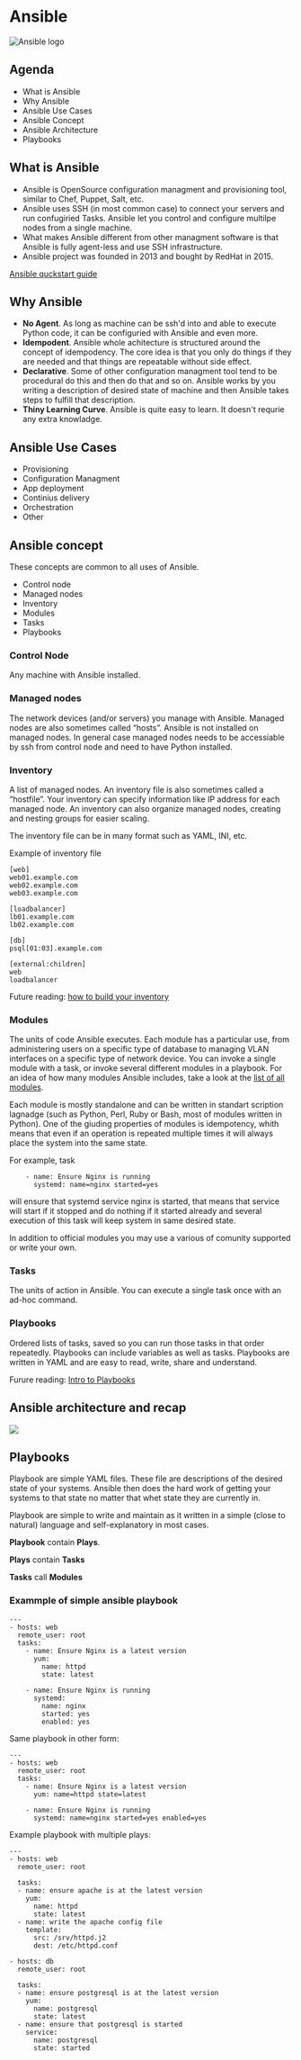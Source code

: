 # Ansible 

![Ansible logo](https://upload.wikimedia.org/wikipedia/commons/2/24/Ansible_logo.svg)

## Agenda

- What is Ansible
- Why Ansible
- Ansible Use Cases
- Ansible Concept
- Ansible Architecture
- Playbooks

## What is Ansible

- Ansible is OpenSource configuration managment and provisioning tool, similar to Chef, Puppet, Salt, etc.
- Ansible uses SSH (in most common case) to connect your servers and run confugiried Tasks. Ansible let you control and configure multilpe nodes from a single machine.
- What makes Ansible different from other managment software is that Ansible is fully agent-less and use SSH infrastructure.
- Ansible project was founded in 2013 and bought by RedHat in 2015.

[Ansible quckstart guide](https://www.ansible.com/resources/videos/quick-start-video)

## Why Ansible

- **No Agent**. As long as machine can be ssh'd into and able to execute Python code, it can be configuried with Ansible and even more.
- **Idempodent**. Ansible whole achitecture is structured around the concept of idempodency. The core idea is that you only do things if they are needed and that things are repeatable without side effect.
- **Declarative**. Some of other configuration managment tool tend to be procedural do this and then do that and so on. Ansible works by you writing a description of desired state of machine and then Ansible takes steps to fulfill that description.
- **Thiny Learning Curve**. Ansible is quite easy to learn. It doesn't requrie any extra knowladge.

## Ansible Use Cases

- Provisioning
- Configuration Managment
- App deployment
- Continius delivery
- Orchestration
- Other

## Ansible concept

These concepts are common to all uses of Ansible.

- Control node
- Managed nodes
- Inventory
- Modules
- Tasks
- Playbooks

### Control Node

Any machine with Ansible installed.

### Managed nodes

The network devices (and/or servers) you manage with Ansible. Managed nodes are also sometimes called “hosts”. Ansible is not installed on managed nodes. In general case managed nodes needs to be accessiable by ssh from control node and need to have Python installed.

### Inventory

A list of managed nodes. An inventory file is also sometimes called a “hostfile”. Your inventory can specify information like IP address for each managed node. An inventory can also organize managed nodes, creating and nesting groups for easier scaling.

The inventory file can be in many format such as YAML, INI, etc.

Example of inventory file 


```
[web]
web01.example.com
web02.example.com
web03.example.com

[loadbalancer]
lb01.example.com
lb02.example.com

[db]
psql[01:03].example.com

[external:children]
web
loadbalancer
```

Future reading: [how to build your inventory](https://docs.ansible.com/ansible/latest/user_guide/intro_inventory.html#intro-inventory)

### Modules

The units of code Ansible executes. Each module has a particular use, from administering users on a specific type of database to managing VLAN interfaces on a specific type of network device. You can invoke a single module with a task, or invoke several different modules in a playbook. For an idea of how many modules Ansible includes, take a look at the [list of all modules](https://docs.ansible.com/ansible/2.9/modules/list_of_files_modules.html).

Each module is mostly standalone and can be written in standart scription lagnadge (such as Python, Perl, Ruby or Bash, most of modules written in Python). One of the giuding properties of modules is idempotency, whith means that even if an operation is repeated multiple times it will always place the system into the same state.

For example, task

```
    - name: Ensure Nginx is running
      systemd: name=nginx started=yes
```

will ensure that systemd service nginx is started, that means that service will start if it stopped and do nothing if it started already and several execution of this task will keep system in same desired state.

In addition to official modules you may use a various of comunity supported or write your own.

### Tasks

The units of action in Ansible. You can execute a single task once with an ad-hoc command.

### Playbooks

Ordered lists of tasks, saved so you can run those tasks in that order repeatedly. Playbooks can include variables as well as tasks. Playbooks are written in YAML and are easy to read, write, share and understand. 

Furure reading: [Intro to Playbooks](https://docs.ansible.com/ansible/latest/user_guide/playbooks_intro.html#about-playbooks)

## Ansible architecture and recap

![](img/ansible.png)

## Playbooks

Playbook are simple YAML files. These file are descriptions of the desired state of your systems. Ansible then does the hard work of getting your systems to that state no matter that whet state they are currently in. 

Playbook are simple to write and maintain as it written in a simple (close to natural) language and self-explanatory in most cases. 

**Playbook** contain **Plays**.

**Plays** contain **Tasks**

**Tasks** call **Modules**

### Exammple of simple ansible playbook

```
---
- hosts: web
  remote_user: root
  tasks:
    - name: Ensure Nginx is a latest version
      yum:
        name: httpd
        state: latest

    - name: Ensure Nginx is running
      systemd:
        name: nginx
        started: yes
        enabled: yes
```

Same playbook in other form:

```
---
- hosts: web
  remote_user: root
  tasks:
    - name: Ensure Nginx is a latest version
      yum: name=httpd state=latest

    - name: Ensure Nginx is running
      systemd: name=nginx started=yes enabled=yes
```

Example playbook with multiple plays:

```
---
- hosts: web
  remote_user: root

  tasks:
  - name: ensure apache is at the latest version
    yum:
      name: httpd
      state: latest
  - name: write the apache config file
    template:
      src: /srv/httpd.j2
      dest: /etc/httpd.conf

- hosts: db
  remote_user: root

  tasks:
  - name: ensure postgresql is at the latest version
    yum:
      name: postgresql
      state: latest
  - name: ensure that postgresql is started
    service:
      name: postgresql
      state: started
```
